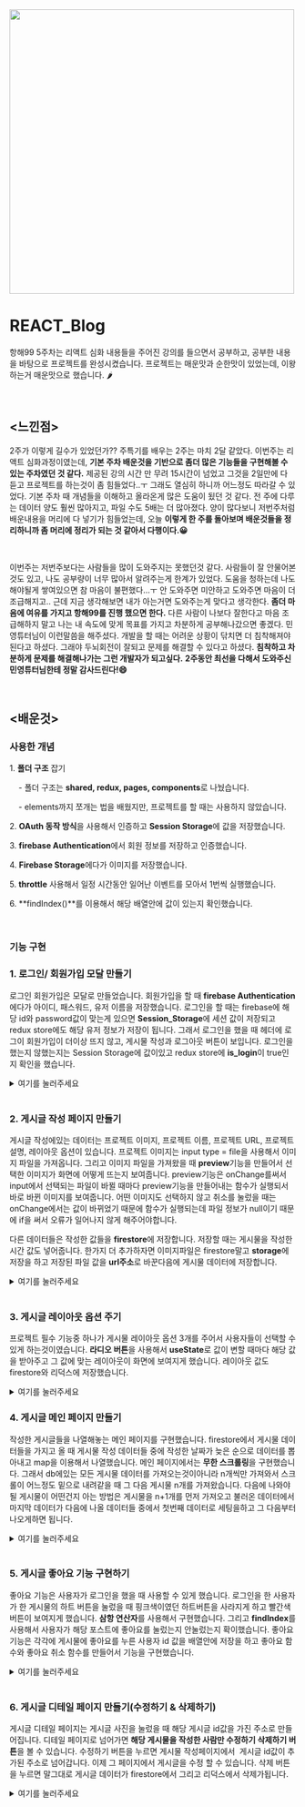 <img width="500" src="https://blog.kakaocdn.net/dn/dkjJsx/btq1BxKnuFQ/sTELvaUHNgfLx80E8K9Y4K/img.png">

# REACT\_Blog

항해99 5주차는 리액트 심화 내용들을 주어진 강의를 들으면서 공부하고, 공부한 내용을 바탕으로 프로젝트를 완성시켰습니다. 프로젝트는 매운맛과 순한맛이 있었는데, 이왕 하는거 매운맛으로 했습니다. 🌶

<br>

## <느낀점>

2주가 이렇게 길수가 있었던가?? 주특기를 배우는 2주는 마치 2달 같았다. 이번주는 리액트 심화과정이였는데, **기본 주차 배운것을 기반으로 좀더 많은 기능들을 구현해볼 수 있는 주차였던 것 같다.** 제공된 강의 시간 만 무려 15시간이 넘었고 그것을 2일만에 다 듣고 프로젝트를 하는것이 좀 힘들었다..ㅜ 그래도 열심히 하니까 어느정도 따라갈 수 있었다. 기본 주차 때 개념들을 이해하고 올라온게 많은 도움이 됬던 것 같다. 전 주에 다루는 데이터 양도 훨씬 많아지고, 파일 수도 5배는 더 많아졌다. 양이 많다보니 저번주처럼 배운내용을 머리에 다 넣기가 힘들었는데, 오늘 **이렇게 한 주를 돌아보며 배운것들을 정리하니까 좀 머리에 정리가 되는 것 같아서 다행이다.😀** 

<br>

이번주는 저번주보다는 사람들을 많이 도와주지는 못했던것 같다. 사람들이 잘 안물어본것도 있고, 나도 공부량이 너무 많아서 알려주는게 한계가 있었다. 도움을 청하는데 나도 해야될게 쌓여있으면 참 마음이 불편했다...ㅜ 안 도와주면 미안하고 도와주면 마음이 더 조급해지고.. 근데 지금 생각해보면 내가 아는거면 도와주는게 맞다고 생각한다. **좀더 마음에 여유를 가지고 항해99를 진행 했으면 한다.** 다른 사람이 나보다 잘한다고 마음 조급해하지 말고 나는 내 속도에 맞게 목표를 가지고 차분하게 공부해나갔으면 좋겠다. 민영튜터님이 이런말씀을 해주셨다. 개발을 할 때는 어려운 상황이 닦치면 더 침착해져야 된다고 하셨다. 그래야 두뇌회전이 잘되고 문제를 해결할 수 있다고 하셨다. **침착하고 차분하게 문제를 해결해나가는 그런 개발자가 되고싶다.** **2주동안 최선을 다해서 도와주신 민영튜터님한테 정말 감사드린다!😄**


<br>

## <배운것>

### **사용한 개념**

1\. **폴더 구조** 잡기

    - 폴더 구조는 **shared, redux, pages, components**로 나눴습니다. 

    - elements까지 쪼개는 법을 배웠지만, 프로젝트를 할 때는 사용하지 않았습니다.

2\. **OAuth 동작 방식**을 사용해서 인증하고 **Session Storage**에 값을 저장했습니다.

3\. **firebase Authentication**에서 회원 정보를 저장하고 인증했습니다.

4\. **Firebase Storage**에다가 이미지를 저장했습니다.

5\. **throttle** 사용해서 일정 시간동안 일어난 이벤트를 모아서 1번씩 실행했습니다.

6\. **findIndex()**를 이용해서 해당 배열안에 값이 있는지 확인했습니다.

<br>

### **기능 구현**


### **1\. 로그인/ 회원가입 모달 만들기**

로그인 회원가입은 모달로 만들었습니다. 회원가입을 할 때 **firebase Authentication**에다가 아이디, 패스워드, 유저 이름을 저장했습니다. 로그인을 할 때는 firebase에 해당 id와 password값이 맞는게 있으면 **Session\_Storage**에 세션 값이 저장되고 redux store에도 해당 유저 정보가 저장이 됩니다. 그래서 로그인을 했을 때 헤더에 로그이 회원가입이 더이상 뜨지 않고, 게시물 작성과 로그아웃 버튼이 보입니다. 로그인을 했는지 않했는지는 Session Storage에 값이있고 redux store에 **is\_login**이 true인지 확인을 했습니다.

<details>
<summary>여기를 눌러주세요</summary>
<div markdown="1">       

<img width="500" src="https://blog.kakaocdn.net/dn/bk1YNm/btq1R9gFvik/n5HaY9c8fF4OwB5M2xcr61/img.png">

<img width="500" src="https://blog.kakaocdn.net/dn/BDrsS/btq1KBZ3ScK/TbJUDcfcQNS5rq3AZ3M150/img.png">

```
const loginFB = (id, pwd) => {
  return function (dispatch, getState){
    auth.setPersistence(firebase.auth.Auth.Persistence.SESSION).then((res) => {
      auth
        .signInWithEmailAndPassword(id, pwd)
        .then((user) => {
          console.log(user);
          dispatch(
            setUser({
              user_name: user.user.displayName,
              id: id,
              uid: user.user.uid,
            })
          )
        }
        ).catch((error) => {
          console.log(error.message)
        })
      });
    };
  };
```

```
const signupFB = (id, pwd, user_name) => {
  return function (dispatch, getState, { history }) {
    auth.createUserWithEmailAndPassword(id, pwd)
      .then((user) => {
        console.log(user);
        auth.currentUser.updateProfile({
          displayName: user_name,
        }).then(() => {
          dispatch(
            setUser({
              user_name: user_name,
              id: id,
              uid: user.user.uid,
            })
          )
        }).catch((error) => {
          console.log(error)
        })

      }).catch((error) => {
        var errorCode = error.code;
        var errorMessage = error.message;

        console.log(errorCode, errorMessage)
      })
  }
}
```

</div>
</details>



<br>

### **2\. 게시글 작성 페이지 만들기**

게시글 작성에있는 데이터는 프로젝트 이미지, 프로젝트 이름, 프로젝트 URL, 프로젝트 설명, 레이아웃 옵션이 있습니다. 프로젝트 이미지는 input type = file을 사용해서 이미지 파일을 가져옵니다. 그리고 이미지 파일을 가져왔을 때 **preview**기능을 만들어서 선택한 이미지가 화면에 어떻게 뜨는지 보여줍니다. preview기능은 onChange를써서 input에서 선택되는 파일이 바뀔 때마다 preview기능을 만들어내는 함수가 실행되서 바로 바뀐 이미지를 보여줍니다. 어떤 이미지도 선택하지 않고 취소를 눌렀을 때는 onChange에서는 값이 바뀌었기 때문에 함수가 실행되는데 파일 정보가 null이기 때문에 if을 써서 오류가 일어나지 않게 해주어야합니다.

다른 데이터들은 작성한 값들을 **firestore**에 저장합니다. 저장할 때는 게시물을 작성한 시간 값도 넣어줍니다. 한가지 더 추가하자면 이미지파일은 firestore말고 **storage**에 저장을 하고 저장된 파일 값을 **url주소**로 바꾼다음에 게시물 데이터에 저장합니다.

<details>
<summary>여기를 눌러주세요</summary>
<div markdown="1">       

<img width="500" src="https://blog.kakaocdn.net/dn/bg2nvo/btq1R8B5VsE/AFRSwi1Trt0GK3EIeIiKN0/img.png">

<br>

 **preview 기능**을 구현하는 함수입니다.

```
const selectFile = () => {
    console.log(fileInput.current.files[0])
    const reader = new FileReader();
    const file = fileInput.current.files[0]
    if (file == undefined){
      dispatch(imageActions.setPreview("http://via.placeholder.com/400x300"))
      return
    }
    reader.readAsDataURL(file);
  
    reader.onloadend = () => {
      console.log(reader.result);
      dispatch(imageActions.setPreview(reader.result))
    }
  }
  
  return(
    <>
      <input type="file" onChange={selectFile} ref={fileInput} disabled={is_uploading} />
      {/* <button onClick={uploadFB}>업로드하기</button> */}
    </>
  )
```

<br>

**게시물 작성** post module 코드입니다.

```
const addPostFB = (post) => {
  return function (dispatch, getState) {
    const postDB = firestore.collection("post");
    const _user = getState().user.user

    const user_info = {
      user_name: _user.user_name,
      user_id: _user.uid,
    };

    const _post = {
      ...initialPost,
      contents: post.contents,
      layout: post.layout,
      url: post.url,
      name: post.name,
      insert_dt: moment().format("YYYY-MM-DD HH:mm:ss"),
    };
    const _image = getState().image.preview;

    console.log(_image);
    console.log(typeof _image);

    const _upload = storage
      .ref(`images/${user_info.user_id}_${new Date().getTime()}`)
      .putString(_image, "data_url");

    _upload.then((snapshot) => {
      snapshot.ref.getDownloadURL()
      .then((url) => {
        console.log(url);
        dispatch(imageActions.uploadImage(url));
        return url;
      }).then((url) => {
        console.log(url)
        postDB
        .add({ ...user_info, ..._post, image_url: url })
        .then((doc) => {
          let post_list = { user_info, ..._post, id: doc.id, image_url: url }
          dispatch(addPost(post_list))
          dispatch(imageActions.setPreview("http://via.placeholder.com/400x300"))
          history.replace("/")
        }).catch((err) => {
          window.alert("포스트 작성에 문제가 있어요!")
        })
      })
    }).catch((err) => {
      window.alert("이미지 업로드에 문제가 있어요!")
      console.log(err);
    })

  }
}
```

</div>
</details>



<br>

### **3\. 게시글 레이아웃 옵션 주기**

프로젝트 필수 기능중 하나가 게시물 레이아웃 옵션 3개를 주어서 사용자들이 선택할 수 있게 하는것이였습니다. **라디오 버튼**을 사용해서 **useState**로 값이 변할 때마다 해당 값을 받아주고 그 값에 맞는 레이아웃이 화면에 보여지게 했습니다. 레이아웃 값도 firestore와 리덕스에 저장했습니다.

<details>
<summary>여기를 눌러주세요</summary>
<div markdown="1">       

<img width="500" src="https://blog.kakaocdn.net/dn/kKFVj/btq1KBltLIP/Br3B5BKUkPmN14K9QNy1Q0/img.png">

<img width="500" src="https://blog.kakaocdn.net/dn/bqf2WW/btq1JV5K3i5/kFR6QUhnoK7hDbtOJW1PV0/img.png">

<img width="500" src="https://blog.kakaocdn.net/dn/2yiH9/btq1MpSo43A/JemsjOn2OmiY7Y9aOfKto0/img.png">

</div>
</details>



### **4\. 게시글 메인 페이지 만들기**

작성한 게시글들을 나열해놓는 메인 페이지를 구현했습니다. firestore에서 게시물 데이터들을 가지고 올 때 게시물 작성 데이터들 중에 작성한 날짜가 늦은 순으로 데이터를 뽑아내고 map을 이용해서 나열했습니다. 메인 페이지에서는 **무한 스크롤링**을 구현했습니다. 그래서 db에있는 모든 게시물 데이터를 가져오는것이아니라 n개씩만 가져와서 스크롤이 어느정도 밑으로 내려같을 때 그 다음 게시물 n개를 가져왔습니다. 다음에 나와야될 게시물이 어떤건지 아는 방법은 게시물을 n+1개를 먼저 가져오고 불러온 데이터에서 마지막 데이터가 다음에 나올 데이터들 중에서 첫번째 데이터로 세팅을하고 그 다음부터 나오게하면 됩니다. 

<details>
<summary>여기를 눌러주세요</summary>
<div markdown="1">     

<br>

**무한스크롤** 구현 함수 코드

```
const InfinityScroll = (props) => {

  const {children, callNext, is_next, loading, next} = props;

  const _handleScroll = _.throttle(() => {
    if(loading){
      
      return;
    }
    const {innerHeight} = window;
    const {scrollHeight} = document.body;
    const scrollTop = (document.documentElement && document.documentElement.scrollTop) || document.body.scrollTop;

    if(scrollHeight - innerHeight - scrollTop < 200){
      callNext();
    }
  }, 300);

  const handleScroll = React.useCallback(_handleScroll, [loading])

  React.useEffect(() => {
    if(loading){
      return;
    }
    if(is_next){
      window.addEventListener("scroll", handleScroll);
    }else{
      window.removeEventListener("scroll", handleScroll);
    }
  }, [is_next, loading]);

  return(
    <React.Fragment>
      {props.children}
      {is_next && (<Spinner/>)}
    </React.Fragment>
  )
}
```

<br>

**게시물 데이터 GET** module 코드

```
const getPostFB = (start = null, size = 3) => {
  return function (dispatch, getState) {
    let _paging = getState().post.paging;
    if(_paging.start && !_paging.next){
      return;
    }

    dispatch(loading(true))
    const postDB = firestore.collection("post");

    let query = postDB.orderBy("insert_dt", "desc")
    
    if(start){
      query = query.startAt(start);
    }

    query.limit(size + 1).get().then((docs) => {
      let post_list = [];

      let paging = {
        start: docs.docs[0],
        next: docs.docs.length === size+1? docs.docs[docs.docs.length -1] : null,
        size: size,
      }
      docs.forEach((doc) => {
        let _post = doc.data();
        let post = Object.keys(_post).reduce(
          (acc, cur) => {
            if (cur.indexOf("user_") !== -1){
              return {
                ...acc,
                user_info: { ...acc.user_info, [cur]: _post[cur] },
              };
            }
            return {...acc, [cur]: _post[cur]};
          },
          { id: doc.id, user_info: {} }
        );
        
        post_list.push(post);
      })
      if(post_list.length > size){
        post_list.pop();
      }

      console.log(post_list);

      dispatch(setPost(post_list, paging))
      
    })
  }
}
```

</div>
</details>



<br>

### **5\. 게시글 좋아요 기능 구현하기**

좋아요 기능은 사용자가 로그인을 했을 때 사용할 수 있게 했습니다. 로그인을 한 사용자가 한 게시물의 하트 버튼을 눌렀을 때 핑크색이였던 하트버튼을 사라지게 하고 빨간색 버튼이 보여지게 했습니다. **삼항 연산자**를 사용해서 구현했습니다. 그리고 **findIndex**를 사용해서 사용자가 해당 포스트에 좋아요를 눌렀는지 안눌렀는지 확이했습니다. 좋아요 기능은 각각에 게시물에 좋아요를 누른 사용자 id 값을 배열안에 저장을 하고 좋아요 함수와 좋아요 취소 함수를 만들어서 기능을 구현했습니다. 

<details>
<summary>여기를 눌러주세요</summary>
<div markdown="1">       

<br>

**좋아요 함수와 좋아요 취소 함수** 코드입니다.

```
const likeSubmit = () => {
    if(!is_login){
      window.alert("😀로그인 해야 할 수 있어요!")
      return
    }
    let like_id;
    if(props.like_id.length === 0){
      like_id = [user_info.uid];
    } else {
      like_id = [...props.like_id, user_info.uid]; 
    }
    let cnt = props.like_cnt + 1;
    
    let post = {
      like_cnt : cnt,
      like_id : like_id
    }
    let post_id = props.id;
    dispatch(postActions.editLikeFB(post, post_id))
  }

  const dislikeSubmit = () => {
    let like_id = props.like_id.filter((l, idx) => {
      if(l !== user_info.uid){
        return [...like_id, l]
      }
    })
    let cnt = props.like_cnt - 1;
    let post = {
      like_cnt : cnt,
      like_id : like_id
    }
    let post_id = props.id;
    dispatch(postActions.editLikeFB(post, post_id))
  }
```

사용자가 해당 포스트를 좋아요를 눌렀는지 알기위한 코드입니다.

```
const idx = props.like_id.findIndex((l) => l === user_info.uid);
const is_like = idx !== -1 ? true : false
```

</div>
</details>



<br>

### **6\. 게시글 디테일 페이지 만들기(수정하기 & 삭제하기)**

게시글 디테일 페이지는 게시글 사진을 눌렀을 때 해당 게시글 id값을 가진 주소로 만들어집니다. 디테일 페이지로 넘어가면 **해당 게시물을 작성한 사람만 수정하기 삭제하기 버튼**을 볼 수 있습니다. 수정하기 버튼을 누르면 게시물 작성페이지에서  게시글 id값이 추가된 주소로 넘어갑니다. 이제 그 페이지에서 게시글을 수정 할 수 있습니다. 삭제 버튼을 누르면 말그대로 게시글 데이터가 firestore에서 그리고 리덕스에서 삭제가됩니다.

<details>
<summary>여기를 눌러주세요</summary>
<div markdown="1">       

<img width="500" src="https://blog.kakaocdn.net/dn/bRYqPi/btq1KCdGze0/r7Ll7v7mahJ3Jl4I3N5F80/img.png">

<br>

게시물 **수정 & 삭제** post module 코드입니다.

```
const removePostFB = (id) => {
  return function(dispatch) {
    const postDB = firestore.collection("post");
    postDB.doc(id).delete().then(() => {
      dispatch(removePost(id))
      history.replace('/')
    } )
  }
}

const editPostFB = (post_id = null, post) => {
  return function (dispatch, getState) {
    if(!post_id){
      console.log("게시물 정보가 없어요!");
      return;
    }
    const _image = getState().image.preview;
    const _post_idx = getState().post.list.findIndex((p) => p.id === post_id);
    const _post = getState().post.list[_post_idx];
    const postDB = firestore.collection("post");

    if (_image === _post.image_url) {
      postDB.doc(post_id).update(post).then((doc) => {
        dispatch(editPost(post_id, post));
        history.replace("/");
      });
      return
    } else {
      const user_id = getState().user.user.uid;
      const _upload = storage
        .ref(`image/${user_id}_${new Date().getTime()}`)
        .putString(_image, "data_url");

      _upload.then((snapshot) => {
        snapshot.ref.getDownloadURL().then((url) => {
          return url
        })
        .then((url) => {
          postDB.doc(post_id)
                .update({ ...post, image_url: url })
                .then((doc) => {
                  dispatch(editPost(post_id, {...post, image_url: url}))
                  history.replace("/")
                })
        })
        .catch((err) => {
          window.alert("이미지 업로드에 문제가 있습니다!")
        })
      })

    }
  }
}
```

</div>
</details>


